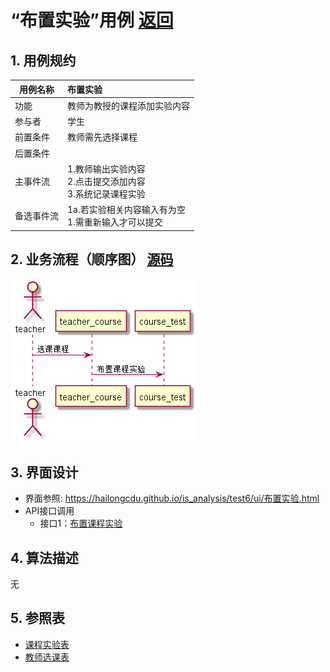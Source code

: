 <!-- markdownlint-disable MD033-->
<!-- 禁止MD033类型的警告 https://www.npmjs.com/package/markdownlint -->

# “布置实验”用例 [返回](../README.md)
## 1. 用例规约

|用例名称|布置实验|
|-------|:-------------|
|功能|教师为教授的课程添加实验内容|
|参与者|学生|
|前置条件|教师需先选择课程|
|后置条件| |
|主事件流| 1.教师输出实验内容<br/>2.点击提交添加内容<br/>3.系统记录课程实验|
|备选事件流| 1a.若实验相关内容输入有为空</br>1.需重新输入才可以提交|

## 2. 业务流程（顺序图） [源码](../src/布置实验.puml)
![sequence1](../布置实验.png) 

## 3. 界面设计
- 界面参照: https://hailongcdu.github.io/is_analysis/test6/ui/布置实验.html
- API接口调用
    - 接口1：[布置课程实验](../接口/布置实验.md) 

## 4. 算法描述

无
    
## 5. 参照表

- [课程实验表](../数据库设计.md/#tb_test)
- [教师选课表](../数据库设计.md/#tb_teacher_course)